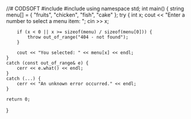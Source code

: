 //# CODSOFT
#include <iostream>
#include <stdexcept>
using namespace std;
int main() {
    string menu[] = { "fruits", "chicken", "fish", "cake" };
    try {
        int x;
        cout << "Enter a number to select a menu item: ";
        cin >> x;

        if (x < 0 || x >= sizeof(menu) / sizeof(menu[0])) {
            throw out_of_range("404 - not found");
        }

        cout << "You selected: " << menu[x] << endl;
    }
    catch (const out_of_range& e) {
        cerr << e.what() << endl;
    }
    catch (...) {
        cerr << "An unknown error occurred." << endl;
    }

    return 0;
}
